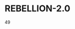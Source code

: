 # REBELLION-2.0                                                                                                          

49
